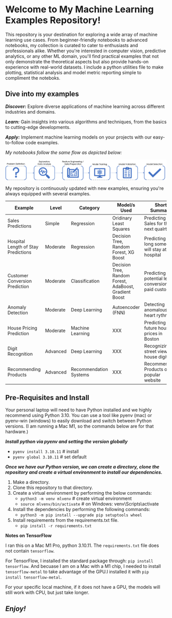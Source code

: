 # **Welcome to My Machine Learning Examples Repository!**

This repository is your destination for exploring a wide array of machine learning use cases. From beginner-friendly notebooks to advanced notebooks, my collection is curated to cater to enthusiasts and professionals alike. Whether you're interested in computer vision, predictive analytics, or any other ML domain, you'll find practical examples that not only demonstrate the theoretical aspects but also provide hands-on experience with real-world datasets. I include a python utilities file to make plotting, statistical analysis and model metric reporting simple to compliment the noteboks.

## **Dive into my examples**

***Discover:*** Explore diverse applications of machine learning across different industries and domains.

***Learn:*** Gain insights into various algorithms and techniques, from the basics to cutting-edge developments.

***Apply:*** Implement machine learning models on your projects with our easy-to-follow code examples.

*My notebooks follow the same flow as depicted below:*

![Notebook ML Steps](./images/mlProcess.png "Flow")

My repository is continuously updated with new examples, ensuring you're always equipped with several examples. 

| Example | Level | Category | Model/s Used | Short Summary | Link |
|---------|-------|----------|--------------|---------------|------|
| Sales Predictions | Simple | Regression | Oridinary Least Squares | Predicting the Sales for the next qualrter | [Link](Regression-Sales-Prediction)|
| Hospital Length of Stay Predictions | Moderate | Regression | Decision Tree, Random Forest, XG Boost | Predicting how long someone will stay at the hospital | [Link](Regression-Hospital-LOS)|
| Customer Conversion Prediction | Moderate| Classification | Decision Tree, Random Forest, AdaBoost, Gradient Boost | Predicting potential lead conversion to paid customers | [Link](Classification-Customer-Conversion-Prediction) |
| Anomaly Detection | Moderate | Deep Learning | Autoencoder (FNN) | Detecting anomalous heart rythms | [Link](AnomalyDetection-HeartECG)
| House Pricing Prediction | Moderate | Machine Learning | XXX | Predicting the future house prices in Boston | [Link](MachineLearning-Housing-Price-Prediction) |
| Digit Recognition | Advanced | Deep Learning | XXX | Recognizing street view house digits | [Link](DeepLearning-Digit-Recognition)|
| Recommending Products | Advanced | Recommendation Systems | XXX | Recommending Products on a popular website | [Link](RecommendationSystems-Products) |


## **Pre-Requisites and Install**

Your personal laptop will need to have Python installed and we highly recommend using Python 3.10. You can use a tool like pyenv (mac) or pyenv-win (windows) to easily download and switch between Python versions. (I am running a Mac M1, so the commands below are for that hardware.)

***Install python via pyenv and setting the version globally***

- `pyenv install 3.10.11`  # install
- `pyenv global 3.10.11`  # set default

***Once we have our Python version, we can create a directory, clone the repository and create a virtual environment to install our dependencies.***

1. Make a directory.
2. Clone this repository to that directory. 
3. Create a virtual environment by performing the below commands:
   - `python3 -m venv mlvenv`  # create virtual environment
   - `source mlvenv/bin/activate`  # on Windows: venv\Scripts\activate
4. Install the dependencies by performing the following commands:
   - `python3 -m pip install --upgrade pip setuptools wheel`
5. Install requirements from the requirements.txt file.
   - `pip install -r requirements.txt`

**Notes on TensorFlow**

I ran this on a Mac M1 Pro, python 3.10.11.
The `requirements.txt` file does not contain `tensorflow`. 

For TensorFlow, I installed the standard package through: `pip install tensorflow`. And becuase I am on a Mac with a M1 chip, I needed to install `tensorflow-metal` to take advantage of the GPU.I installed it with `pip install tensorflow-metal`.

For your specific local machine, if it does not have a GPU, the models will still work with CPU, but just take longer.


## ***Enjoy!***